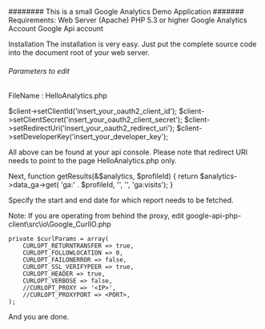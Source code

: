 ######## This is a small Google Analytics Demo Application #######
Requirements:
Web Server (Apache)
PHP 5.3 or higher
Google Analytics Account
Google Api account

Installation
The installation is very easy.
Just put the complete source code into the document root of your web server.

###### Parameters to edit ######
FileName : HelloAnalytics.php

$client->setClientId('insert_your_oauth2_client_id');
$client->setClientSecret('insert_your_oauth2_client_secret');
$client->setRedirectUri('insert_your_oauth2_redirect_uri');
$client->setDeveloperKey('insert_your_developer_key');

All above can be found at your api console.
Please note that redirect URI needs to point to the page HelloAnalytics.php only.

Next,
function getResults(&$analytics, $profileId) {
    return $analytics->data_ga->get(
                    'ga:' . $profileId, '<START DATE>', '<END DATE>', 'ga:visits');
}

Specify the start and end date for which report needs to be fetched.

Note: If you are operating from behind the proxy, edit
google-api-php-client\src\io\Google_CurlIO.php

    private $curlParams = array(
        CURLOPT_RETURNTRANSFER => true,
        CURLOPT_FOLLOWLOCATION => 0,
        CURLOPT_FAILONERROR => false,
        CURLOPT_SSL_VERIFYPEER => true,
        CURLOPT_HEADER => true,
        CURLOPT_VERBOSE => false,
        //CURLOPT_PROXY => '<IP>',
        //CURLOPT_PROXYPORT => <PORT>,
    );
	
And you are done.
